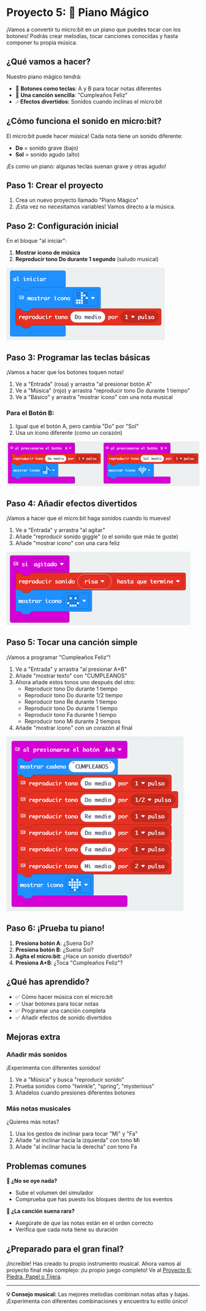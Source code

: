 # Proyecto 5: 🎵 Piano Mágico

¡Vamos a convertir tu micro:bit en un piano que puedes tocar con los botones! Podrás crear melodías, tocar canciones conocidas y hasta componer tu propia música.

## ¿Qué vamos a hacer?

Nuestro piano mágico tendrá:
- 🎹 **Botones como teclas**: A y B para tocar notas diferentes
- 🎵 **Una canción sencilla**: "Cumpleaños Feliz"
- 🎶 **Efectos divertidos**: Sonidos cuando inclinas el micro:bit

## ¿Cómo funciona el sonido en micro:bit?

El micro:bit puede hacer música! Cada nota tiene un sonido diferente:
- **Do** = sonido grave (bajo)
- **Sol** = sonido agudo (alto)

¡Es como un piano: algunas teclas suenan grave y otras agudo!

## Paso 1: Crear el proyecto

1. Crea un nuevo proyecto llamado "Piano Mágico"
2. ¡Esta vez no necesitamos variables! Vamos directo a la música.

## Paso 2: Configuración inicial

En el bloque "al iniciar":

1. **Mostrar ícono de música**
2. **Reproducir tono Do durante 1 segundo** (saludo musical)

![Bloque al iniciar piano configurado](../imagenes/05-al-iniciar-piano-configurado.png)

## Paso 3: Programar las teclas básicas

¡Vamos a hacer que los botones toquen notas!

1. Ve a "Entrada" (rosa) y arrastra "al presionar botón A"
2. Ve a "Música" (rojo) y arrastra "reproducir tono Do durante 1 tiempo"
3. Ve a "Básico" y arrastra "mostrar ícono" con una nota musical

### Para el Botón B:
1. Igual que el botón A, pero cambia "Do" por "Sol"
2. Usa un ícono diferente (como un corazón)

![Botones A y B básicos piano](../imagenes/05-botones-ab-basicos-piano.png)

## Paso 4: Añadir efectos divertidos

¡Vamos a hacer que el micro:bit haga sonidos cuando lo mueves!

1. Ve a "Entrada" y arrastra "al agitar"
2. Añade "reproducir sonido giggle" (o el sonido que más te guste)
3. Añade "mostrar ícono" con una cara feliz

![Gestos y notas correspondientes](../imagenes/05-gestos-notas-correspondientes.png)

## Paso 5: Tocar una canción simple

¡Vamos a programar "Cumpleaños Feliz"!

1. Ve a "Entrada" y arrastra "al presionar A+B"
2. Añade "mostrar texto" con "CUMPLEANOS"
3. Ahora añade estos tonos uno después del otro:
   - Reproducir tono Do durante 1 tiempo
   - Reproducir tono Do durante 1/2 tiempo  
   - Reproducir tono Re durante 1 tiempo
   - Reproducir tono Do durante 1 tiempo
   - Reproducir tono Fa durante 1 tiempo
   - Reproducir tono Mi durante 2 tiempos
4. Añade "mostrar ícono" con un corazón al final

![Melodía de cumpleaños](../imagenes/05-melodia-cumpleanos.png)

## Paso 6: ¡Prueba tu piano!

1. **Presiona botón A**: ¿Suena Do?
2. **Presiona botón B**: ¿Suena Sol?
3. **Agita el micro:bit**: ¿Hace un sonido divertido?
4. **Presiona A+B**: ¿Toca "Cumpleaños Feliz"?

## ¿Qué has aprendido?

- ✅ Cómo hacer música con el micro:bit
- ✅ Usar botones para tocar notas
- ✅ Programar una canción completa
- ✅ Añadir efectos de sonido divertidos

## Mejoras extra

### Añadir más sonidos
¡Experimenta con diferentes sonidos!

1. Ve a "Música" y busca "reproducir sonido"
2. Prueba sonidos como "twinkle", "spring", "mysterious"
3. Añádelos cuando presiones diferentes botones

### Más notas musicales
¿Quieres más notas?

1. Usa los gestos de inclinar para tocar "Mi" y "Fa"
2. Añade "al inclinar hacia la izquierda" con tono Mi
3. Añade "al inclinar hacia la derecha" con tono Fa

## Problemas comunes

**🤔 ¿No se oye nada?**
- Sube el volumen del simulador
- Comprueba que has puesto los bloques dentro de los eventos

**🤔 ¿La canción suena rara?**
- Asegúrate de que las notas están en el orden correcto
- Verifica que cada nota tiene su duración

## ¿Preparado para el gran final?

¡Increíble! Has creado tu propio instrumento musical. Ahora vamos al proyecto final más complejo: ¡tu propio juego completo! Ve al [Proyecto 6: Piedra, Papel o Tijera](06-piedra-papel-tijera.md).

---

**💡 Consejo musical:** Las mejores melodías combinan notas altas y bajas. ¡Experimenta con diferentes combinaciones y encuentra tu estilo único!
